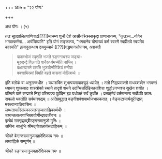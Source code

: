 +++
title = "२२ योगः"

+++

अथ योगः । (५) 

ततः सुप्रक्षालितपाणिपाद[[??]]माचम्य शुचौ देशे आसीनस्त्रिस्सकृद्वा प्राणानायम्य, "कृतञ्च...योगेन भगवत्कर्मणा... अर्चयिष्यामि" इति योगं सङ्कल्प्य, "भगवानेव योगाख्यं कर्म स्वस्मै स्वप्रीतये स्वयमेव कारयति" इत्यनुसन्धाय द्वयमुच्चार्य [[??]]गद्ध्यानसोपानम्, अशक्तौ

> पादाम्भोजं स्पृशति भजते रङ्गनाथस्य जङ्घा-  
मूरुद्वन्द्वे विलगति शनैरूर्ध्वमभ्येति नाभिम् ।  
वक्षस्यास्ते वलति भुजयोर्नामिकेयं मनीषा  
वक्त्राभिख्यां पिबति वहते वासनां मोलिबन्धे ॥ 

इति श्लोकं वा अनुसन्दधीत । यथाशक्ति शुभाश्रयमापादचूडं ध्यायेत् । ततो निद्राप्रसक्तौ माधवशब्देन भगवन्तं ध्यायन् शुष्कपादः शास्त्रोक्ते स्थाने तादृशे शयने उदग्भिन्नदिङ्निहतशिराः शुद्धोऽनग्नश्च सुखेन शयीत । पश्चिमे यामे सम्प्राप्ते निद्रां परित्यज्य पूर्वदिन इव यथोक्तं सर्वं कुर्वीत । प्रत्यहमेवं वर्तमानस्य सर्वोऽपि कालः सफलो भवतीति सर्वमनवद्यम् ॥ 
अतिप्रबुद्धात् वङ्गीशवंशपाथोजभास्करात् ।
वेङ्कटाचार्यसूरीन्द्रात् मरुत्वान्पाडिवासिनः ॥  
लब्धतापादिसंस्कारस्तत्कृपात्ताह्निकार्थधीः ।  
त्रय्यन्तलक्ष्मणाभिख्ययोगीन्द्रपदजीवनः ॥  
इत्येवं समगृह्णाच्छ्रीरङ्गरामानुजो मुनिः ।  
अर्थिनः साधुभिः श्रीमद्गोपालार्यसदाह्निकम् ॥  

श्रीमते वेदान्तरामानुजमहादेशिकाय नमः ॥  
लघ्वाह्निकं सम्पूर्णम् ॥  

श्रीमते रङ्गरामानुजमहादेशिकाय नमः ॥